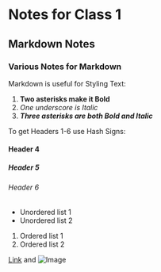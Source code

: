 # Notes for Class 1

## Markdown Notes

### Various Notes for Markdown

<!-- Good for commenting your Markdown AND blocking out Markdown that you don't want rendered. -->

Markdown is useful for Styling Text:

1. **Two asterisks make it Bold**  
2. _One underscore is Italic_  
3. **_Three asterisks are both Bold and Italic_**

To get Headers 1-6 use Hash Signs:

#### Header 4

##### Header 5

###### Header 6

- Unordered list 1
- Unordered list 2

1. Ordered list 1
2. Ordered list 2

[Link](url) and ![Image](src)
